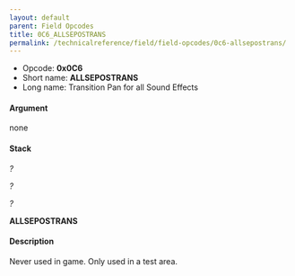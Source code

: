 ```yaml
---
layout: default
parent: Field Opcodes
title: 0C6_ALLSEPOSTRANS
permalink: /technicalreference/field/field-opcodes/0c6-allsepostrans/
---
```


-   Opcode: **0x0C6**
-   Short name: **ALLSEPOSTRANS**
-   Long name: Transition Pan for all Sound Effects

#### Argument

none

#### Stack

  
*?*

*?*

*?*

**ALLSEPOSTRANS**

#### Description

Never used in game. Only used in a test area.
